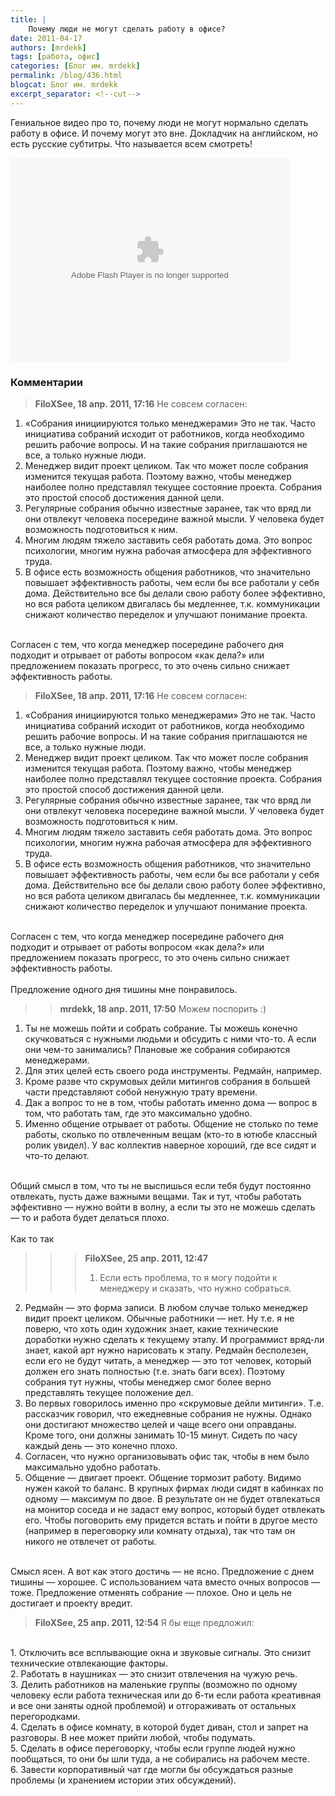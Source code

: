 ```yaml
---
title: |
    Почему люди не могут сделать работу в офисе?
date: 2011-04-17
authors: [mrdekk]
tags: [работа, офис]
categories: [Блог им. mrdekk]
permalink: /blog/436.html
blogcat: Блог им. mrdekk
excerpt_separator: <!--cut-->
---
```


Гениальное видео про то, почему люди не могут нормально сделать работу в офисе. И почему могут это вне. Докладчик на английском, но есть русские субтитры. Что называется всем смотреть!

<object width="446" height="326"><param name="movie" value="http://video.ted.com/assets/player/swf/EmbedPlayer.swf"></param><param name="allowFullScreen" value="true" /><param name="allowScriptAccess" value="always"/><param name="wmode" value="transparent"></param><param name="bgColor" value="#ffffff"></param> <param name="flashvars" value="vu=http://video.ted.com/talks/dynamic/JasonFried_2010X-medium.flv&su=http://images.ted.com/images/ted/tedindex/embed-posters/JasonFried-2010X.embed_thumbnail.jpg&vw=432&vh=240&ap=0&ti=1014&lang=rus&introDuration=15330&adDuration=4000&postAdDuration=830&adKeys=talk=jason_fried_why_work_doesn_t_happen_at_work;year=2010;theme=not_business_as_usual;theme=a_taste_of_tedx;theme=new_on_ted_com;event=New+on+TED.com;tag=Business;tag=Culture;tag=Design;tag=Technology;tag=creativity;tag=work;&preAdTag=tconf.ted/embed;tile=1;sz=512x288;" /><embed src="http://video.ted.com/assets/player/swf/EmbedPlayer.swf" pluginspace="http://www.macromedia.com/go/getflashplayer" type="application/x-shockwave-flash" wmode="transparent" bgColor="#ffffff" width="446" height="326" allowFullScreen="true" allowScriptAccess="always" flashvars="vu=http://video.ted.com/talks/dynamic/JasonFried_2010X-medium.flv&su=http://images.ted.com/images/ted/tedindex/embed-posters/JasonFried-2010X.embed_thumbnail.jpg&vw=432&vh=240&ap=0&ti=1014&lang=rus&introDuration=15330&adDuration=4000&postAdDuration=830&adKeys=talk=jason_fried_why_work_doesn_t_happen_at_work;year=2010;theme=not_business_as_usual;theme=a_taste_of_tedx;theme=new_on_ted_com;event=New+on+TED.com;tag=Business;tag=Culture;tag=Design;tag=Technology;tag=creativity;tag=work;"></embed></object>

### Комментарии

> **FiloXSee, 18 апр. 2011, 17:16**
> Не совсем согласен:<br/>
1. «Собрания инициируются только менеджерами» Это не так. Часто инициатива собраний исходит от работников, когда необходимо решить рабочие вопросы. И на такие собрания приглашаются не все, а только нужные люди.<br/>
2. Менеджер видит проект целиком. Так что может после собрания изменится текущая работа. Поэтому важно, чтобы менеджер наиболее полно представлял текущее состояние проекта. Собрания это простой способ достижения данной цели.<br/>
3. Регулярные собрания обычно известные заранее, так что вряд ли они отвлекут человека посередине важной мысли. У человека будет возможность подготовиться к ним.<br/>
4. Многим людям тяжело заставить себя работать дома. Это вопрос психологии, многим нужна рабочая атмосфера для эффективного труда.<br/>
5. В офисе есть возможность общения работников, что значительно повышает эффективность работы, чем если бы все работали у себя дома. Действительно все бы делали свою работу более эффективно, но вся работа целиком двигалась бы медленнее, т.к. коммуникации снижают количество переделок и улучшают понимание проекта.<br/>
<br/>
Согласен с тем, что когда менеджер посередине рабочего дня подходит и отрывает от работы вопросом «как дела?» или предложением показать прогресс, то это очень сильно снижает эффективность работы.

> **FiloXSee, 18 апр. 2011, 17:16**
> Не совсем согласен:<br/>
1. «Собрания инициируются только менеджерами» Это не так. Часто инициатива собраний исходит от работников, когда необходимо решить рабочие вопросы. И на такие собрания приглашаются не все, а только нужные люди.<br/>
2. Менеджер видит проект целиком. Так что может после собрания изменится текущая работа. Поэтому важно, чтобы менеджер наиболее полно представлял текущее состояние проекта. Собрания это простой способ достижения данной цели.<br/>
3. Регулярные собрания обычно известные заранее, так что вряд ли они отвлекут человека посередине важной мысли. У человека будет возможность подготовиться к ним.<br/>
4. Многим людям тяжело заставить себя работать дома. Это вопрос психологии, многим нужна рабочая атмосфера для эффективного труда.<br/>
5. В офисе есть возможность общения работников, что значительно повышает эффективность работы, чем если бы все работали у себя дома. Действительно все бы делали свою работу более эффективно, но вся работа целиком двигалась бы медленнее, т.к. коммуникации снижают количество переделок и улучшают понимание проекта.<br/>
<br/>
Согласен с тем, что когда менеджер посередине рабочего дня подходит и отрывает от работы вопросом «как дела?» или предложением показать прогресс, то это очень сильно снижает эффективность работы.<br/>
<br/>
Предложение одного дня тишины мне понравилось.

>> **mrdekk, 18 апр. 2011, 17:50**
>> Можем поспорить :)<br/>
1. Ты не можешь пойти и собрать собрание. Ты можешь конечно скучковаться с нужными людьми и обсудить с ними что-то. А если они чем-то занимались? Плановые же собрания собираются менеджерами.<br/>
2. Для этих целей есть своего рода инструменты. Редмайн, например.<br/>
3. Кроме разве что скрумовых дейли митингов собрания в большей части представляют собой ненужную трату времени.<br/>
4. Дак а вопрос то не в том, чтобы работать именно дома — вопрос в том, что работать там, где это максимально удобно.<br/>
5. Именно общение отрывает от работы. Общение не столько по теме работы, сколько по отвлеченным вещам (кто-то в ютюбе классный ролик увидел). У вас коллектив наверное хороший, где все сидят и что-то делают.<br/>
<br/>
Общий смысл в том, что ты не выспишься если тебя будут постоянно отвлекать, пусть даже важными вещами. Так и тут, чтобы работать эффективно — нужно войти в волну, а если ты это не можешь сделать — то и работа будет делаться плохо.<br/>
<br/>
Как то так

>>> **FiloXSee, 25 апр. 2011, 12:47**
>>> 1. Если есть проблема, то я могу подойти к менеджеру и сказать, что нужно собраться.<br/>
2. Редмайн — это форма записи. В любом случае только менеджер видит проект целиком. Обычные работники — нет. Ну т.е. я не поверю, что хоть один художник знает, какие технические доработки нужно сделать к текущему этапу. И программист вряд-ли знает, какой арт нужно нарисовать к этапу. Редмайн бесполезен, если его не будут читать, а менеджер — это тот человек, который должен его знать полностью (т.е. знать баги всех). Поэтому собрания тут нужны, чтобы менеджер смог более верно представлять текущее положение дел.<br/>
3. Во первых говорилось именно про «скрумовые дейли митинги». Т.е. рассказчик говорил, что ежедневные собрания не нужны. Однако они достигают множество целей и чаще всего они оправданы. Кроме того, они должны занимать 10-15 минут. Сидеть по часу каждый день — это конечно плохо.<br/>
4. Согласен, что нужно организовывать офис так, чтобы в нем было максимально удобно работать.<br/>
5. Общение — двигает проект. Общение тормозит работу. Видимо нужен какой то баланс. В крупных фирмах люди сидят в кабинках по одному — максимум по двое. В результате он не будет отвлекаться на монитор соседа и не задаст ему вопрос, который будет отвлекать его. Чтобы поговорить ему придется встать и пойти в другое место (например в переговорку или комнату отдыха), так что там он никого не отвлечет от работы.<br/>
<br/>
Смысл ясен. А вот как этого достичь — не ясно. Предложение с днем тишины — хорошее. С использованием чата вместо очных вопросов — тоже. Предложение отменять собрание — плохое. Оно и цель не достигает и проекту вредит.

> **FiloXSee, 25 апр. 2011, 12:54**
> Я бы еще предложил:<br/>
<br/>
1. Отключить все всплывающие окна и звуковые сигналы. Это снизит технические отвлекающие факторы.<br/>
2. Работать в наушниках — это снизит отвлечения на чужую речь.<br/>
3. Делить работников на маленькие группы (возможно по одному человеку если работа техническая или до 6-ти если работа креативная и все они заняты одной проблемой) и отгораживать от остальных перегородками.<br/>
4. Сделать в офисе комнату, в которой будет диван, стол и запрет на разговоры. В нее может прийти любой, чтобы подумать.<br/>
5. Сделать в офисе переговорку, чтобы если группе людей нужно пообщаться, то они бы шли туда, а не собирались на рабочем месте.<br/>
6. Завести корпоративный чат где могли бы обсуждаться разные проблемы (и хранением истории этих обсуждений).
